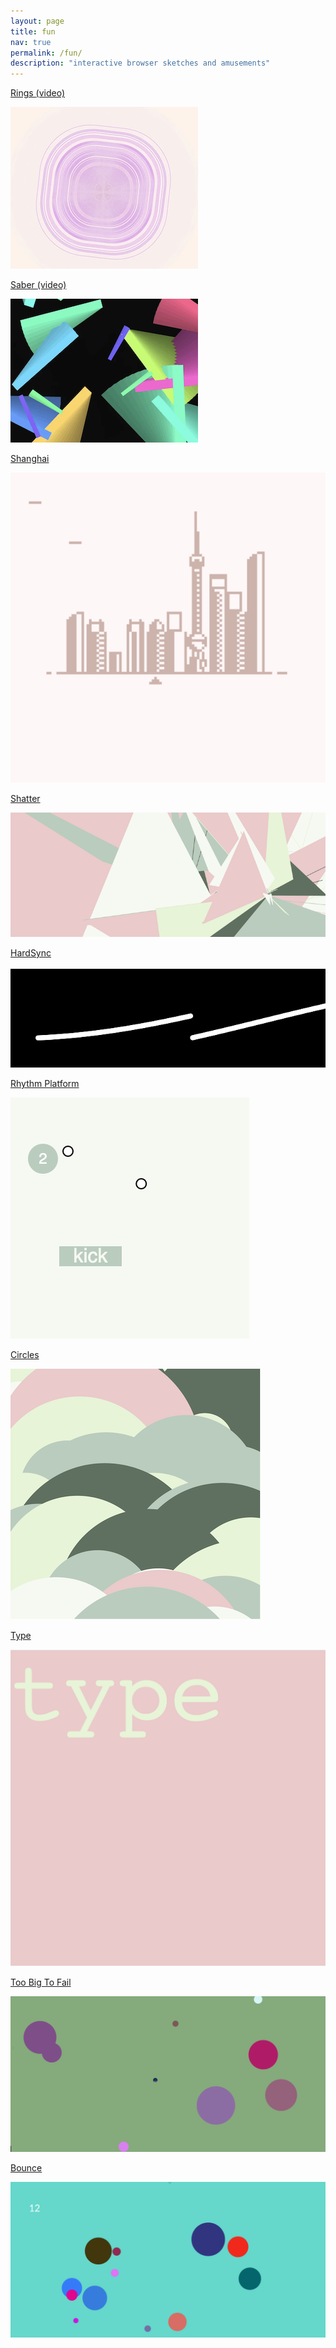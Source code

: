 ```yaml
---
layout: page
title: fun
nav: true
permalink: /fun/
description: "interactive browser sketches and amusements"
---
```


<div class="sketch">
    <a href="/listening_machines/week2/">
    <p class='heading'>Rings <a href='https://vimeo.com/463689027'>(video)</a></p>
    <img class="projectimg" src="/images/lm-2.jpg" />
    </a>
</div>

<div class="sketch">
    <a href="/listening_machines/week1/">
    <p class='heading'>Saber <a href='https://vimeo.com/461617887'>(video)</a></p>
    <img class="projectimg" src="/images/lm-1.png" />
    </a>
</div>

<div class="sketch">
    <a href="/sketches/bitsy_shanghai.html">
    <p class='heading'>Shanghai</p>
    <img class="projectimg" src="/images/shanghai.png" />
    </a>
</div>

<div class="sketch">
    <a href="/sketches/sketches/shatter.html">
    <p class='heading'>Shatter</p>
    <img class="projectimg" src="/images/shatter.png" />
    </a>
</div>

<div class="sketch">
    <a href="/sketches/dsp/hardsync.html">
    <p class='heading'>HardSync</p>
    <img class="projectimg" src="/images/sync.png" />
    </a>
</div>

<div class="sketch">
    <a href="/sketches/rhythm_platform">
    <p class='heading'>Rhythm Platform</p>
    <img class="projectimg" src="/images/platform.png" />
    </a>
</div>

<div class="sketch">
    <a href="/sketches/sketches/circles.html">
    <p class='heading'>Circles</p>
    <img class="projectimg" src="/images/circles.png" />
    </a>
</div>

<div class="sketch">
    <a href="/sketches/sketches/type.html">
    <p class='heading'>Type</p>
    <img class="projectimg" src="/images/type.png" />
    </a>
</div>

<div class="sketch project-link">
    <a href="/sketches/tbtf/tbtf.html">
    <p class='heading'>Too Big To Fail</p>
    <img class="projectimg" src="/images/tbtg.png" />
    </a>
</div>

<div class="sketch">
    <a href="/sketches/bounce/bounce.html">
    <p class='heading'>Bounce</p>
    <img class="projectimg" src="/images/bounce.png" />
    </a>
</div>
